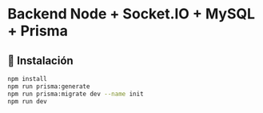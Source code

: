 # Backend Node + Socket.IO + MySQL + Prisma

## 🚀 Instalación
```bash
npm install
npm run prisma:generate
npm run prisma:migrate dev --name init
npm run dev
```
